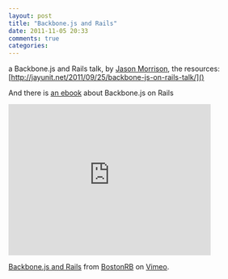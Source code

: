 ```yaml
---
layout: post
title: "Backbone.js and Rails"
date: 2011-11-05 20:33
comments: true
categories: 
---
```


a Backbone.js and Rails talk, by [Jason Morrison](http://jayunit.net), the resources: [http://jayunit.net/2011/09/25/backbone-js-on-rails-talk/]()

And there is [an ebook](http://workshops.thoughtbot.com/backbone-js-on-rails) about Backbone.js on Rails

<iframe src="http://player.vimeo.com/video/30471876?title=0&amp;byline=0&amp;portrait=0" width="400" height="300" frameborder="0" webkitAllowFullScreen allowFullScreen></iframe><p><a href="http://vimeo.com/30471876">Backbone.js and Rails</a> from <a href="http://vimeo.com/bostonrb">BostonRB</a> on <a href="http://vimeo.com">Vimeo</a>.</p>